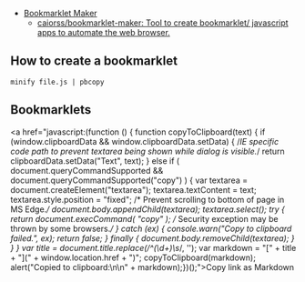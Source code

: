 - [Bookmarklet Maker](https://caiorss.github.io/bookmarklet-maker/)
  - [caiorss/bookmarklet-maker: Tool to create bookmarklet/ javascript apps to automate the web browser.](https://github.com/caiorss/bookmarklet-maker)

## How to create a bookmarklet

```shell
minify file.js | pbcopy
```

## Bookmarklets

<a href="javascript:(function () {  function copyToClipboard(text) {    if (window.clipboardData && window.clipboardData.setData) {      /*IE specific code path to prevent textarea being shown while dialog is visible.*/      return clipboardData.setData(\"Text\", text);    } else if (      document.queryCommandSupported &&      document.queryCommandSupported(\"copy\")    ) {      var textarea = document.createElement(\"textarea\");      textarea.textContent = text;      textarea.style.position =        \"fixed\"; /* Prevent scrolling to bottom of page in MS Edge.*/      document.body.appendChild(textarea);      textarea.select();      try {        return document.execCommand(          \"copy\"        ); /* Security exception may be thrown by some browsers.*/      } catch (ex) {        console.warn(\"Copy to clipboard failed.\", ex);        return false;      } finally {        document.body.removeChild(textarea);      }    }  }  var title = document.title.replace(/^\(\d+\)\s*/, '');  var markdown = \"[\" + title + \"](\" + window.location.href + \")\";  copyToClipboard(markdown);  alert(\"Copied to clipboard:\n\n\" + markdown);})();">Copy link as Markdown</a>

